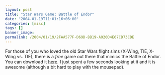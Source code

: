 ```yaml
---
layout: post
title: "Star Wars Game: Battle of Endor"
date: "2004-01-19T11:01:16+06:00"
categories: [misc]
tags: []
banner_image: 
permalink: /2004/01/19/2FAA577F-D69D-BB19-A020D4E67CD73CDE
---
```


For those of you who loved the old Star Wars flight sims (X-Wing, TIE, X-Wing vs. TIE), there is a <i>free</i> game out there that mimics the Battle of Endor. You can download it <a href="http://www.theforce.net/games/apps/boendor/index.shtml">here</a>. I just spent a few seconds looking at it and it is awesome (although a bit hard to play with the mousepad).